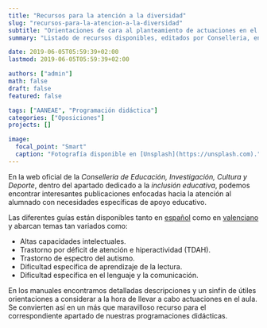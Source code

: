 ```yaml
---
title: "Recursos para la atención a la diversidad"
slug: "recursos-para-la-atencion-a-la-diversidad"
subtitle: "Orientaciones de cara al planteamiento de actuaciones en el aula"
summary: "Listado de recursos disponibles, editados por Conselleria, enfocados hacia la atención al alumnado con necesidades específicas de apoyo educativo."

date: 2019-06-05T05:59:39+02:00
lastmod: 2019-06-05T05:59:39+02:00

authors: ["admin"]
math: false
draft: false
featured: false

tags: ["AANEAE", "Programación didáctica"]
categories: ["Oposiciones"]
projects: []

image:
  focal_point: "Smart"
  caption: "Fotografía disponible en [Unsplash](https://unsplash.com)."
---
```


En la web oficial de la *Conselleria de Educación, Investigación, Cultura y Deporte*, dentro del apartado dedicado a la *inclusión educativa*, podemos encontrar interesantes publicaciones enfocadas hacia la atención al alumnado con necesidades específicas de apoyo educativo.

Las diferentes guías están disponibles tanto en [español](http://www.ceice.gva.es/es/web/inclusioeducativa/publicaciones) como en [valenciano](http://www.ceice.gva.es/va/web/inclusioeducativa/publicaciones?platform=hootsuite) y abarcan temas tan variados como:

- Altas capacidades intelectuales.
- Trastorno por déficit de atención e hiperactividad (TDAH).
- Trastorno de espectro del autismo.
- Dificultad específica de aprendizaje de la lectura.
- Dificultad específica en el lenguaje y la comunicación.

En los manuales encontramos detalladas descripciones y un sinfín de útiles orientaciones a considerar a la hora de llevar a cabo actuaciones en el aula. Se convierten así en un más que maravilloso recurso para el correspondiente apartado de nuestras programaciones didácticas.
